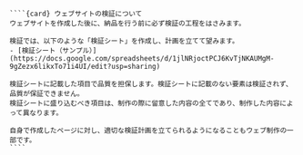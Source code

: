 `````{div} taskcard
````{card} ウェブサイトの検証について
ウェブサイトを作成した後に、納品を行う前に必ず検証の工程をはさみます。

検証では、以下のような「検証シート」を作成し、計画を立てて望みます。
- [検証シート（サンプル）](https://docs.google.com/spreadsheets/d/1jlNRjoctPCJ6KvTjNKAUMgM-9gZezx6likxTo71i4UI/edit?usp=sharing)

検証シートに記載した項目で品質を担保します。検証シートに記載のない要素は検証されず、品質が保証できません。
検証シートに盛り込むべき項目は、制作の際に留意した内容の全てであり、制作した内容によって異なります。

自身で作成したページに対し、適切な検証計画を立てられるようになることもウェブ制作の一部です。
````
`````
